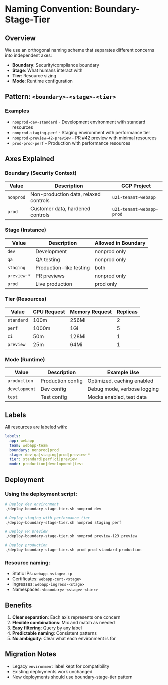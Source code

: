 # Naming Convention: Boundary-Stage-Tier

## Overview

We use an orthogonal naming scheme that separates different concerns into independent axes:
- **Boundary**: Security/compliance boundary
- **Stage**: What humans interact with
- **Tier**: Resource sizing
- **Mode**: Runtime configuration

## Pattern: `<boundary>-<stage>-<tier>`

### Examples
- `nonprod-dev-standard` - Development environment with standard resources
- `nonprod-staging-perf` - Staging environment with performance tier
- `nonprod-preview-42-preview` - PR #42 preview with minimal resources
- `prod-prod-perf` - Production with performance resources

## Axes Explained

### Boundary (Security Context)
| Value | Description | GCP Project |
|-------|-------------|-------------|
| `nonprod` | Non-production data, relaxed controls | `u2i-tenant-webapp` |
| `prod` | Customer data, hardened controls | `u2i-tenant-webapp-prod` |

### Stage (Instance)
| Value | Description | Allowed in Boundary |
|-------|-------------|---------------------|
| `dev` | Development | nonprod only |
| `qa` | QA testing | nonprod only |
| `staging` | Production-like testing | both |
| `preview-*` | PR previews | nonprod only |
| `prod` | Live production | prod only |

### Tier (Resources)
| Value | CPU Request | Memory Request | Replicas |
|-------|-------------|----------------|----------|
| `standard` | 100m | 256Mi | 2 |
| `perf` | 1000m | 1Gi | 5 |
| `ci` | 50m | 128Mi | 1 |
| `preview` | 25m | 64Mi | 1 |

### Mode (Runtime)
| Value | Description | Example Use |
|-------|-------------|-------------|
| `production` | Production config | Optimized, caching enabled |
| `development` | Dev config | Debug mode, verbose logging |
| `test` | Test config | Mocks enabled, test data |

## Labels

All resources are labeled with:
```yaml
labels:
  app: webapp
  team: webapp-team
  boundary: nonprod|prod
  stage: dev|qa|staging|prod|preview-*
  tier: standard|perf|ci|preview
  mode: production|development|test
```

## Deployment

### Using the deployment script:
```bash
# Deploy dev environment
./deploy-boundary-stage-tier.sh nonprod dev

# Deploy staging with performance tier
./deploy-boundary-stage-tier.sh nonprod staging perf

# Deploy PR preview
./deploy-boundary-stage-tier.sh nonprod preview-123 preview

# Deploy production
./deploy-boundary-stage-tier.sh prod prod standard production
```

### Resource naming:
- Static IPs: `webapp-<stage>-ip`
- Certificates: `webapp-cert-<stage>`
- Ingresses: `webapp-ingress-<stage>`
- Namespaces: `<boundary>-<stage>-<tier>`

## Benefits

1. **Clear separation**: Each axis represents one concern
2. **Flexible combinations**: Mix and match as needed
3. **Easy filtering**: Query by any label
4. **Predictable naming**: Consistent patterns
5. **No ambiguity**: Clear what each environment is for

## Migration Notes

- Legacy `environment` label kept for compatibility
- Existing deployments work unchanged
- New deployments should use boundary-stage-tier pattern